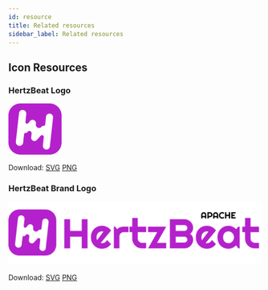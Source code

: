 ```yaml
---
id: resource  
title: Related resources    
sidebar_label: Related resources     
---
```


## Icon Resources

### HertzBeat Logo

![logo](/img/hertzbeat-logo.svg)

Download: [SVG](/img/hertzbeat-logo.svg)  [PNG](/img/hertzbeat-logo.png)

### HertzBeat Brand Logo

![logo](/img/hertzbeat-brand.svg)

Download: [SVG](/img/hertzbeat-brand.svg)  [PNG](/img/hertzbeat-brand.png)     
